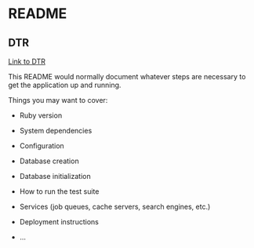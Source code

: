 # README

## DTR

[Link to DTR](https://docs.google.com/document/d/1B6cMI23CV7ZcHp9itSdKNMo6_QIspgh98iSO2nDnE9Q/edit)

This README would normally document whatever steps are necessary to get the
application up and running.

Things you may want to cover:

* Ruby version

* System dependencies

* Configuration

* Database creation

* Database initialization

* How to run the test suite

* Services (job queues, cache servers, search engines, etc.)

* Deployment instructions

* ...
